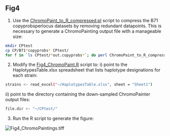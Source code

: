 ## Fig4
1. Use the [ChromoPaint_to_R_compressed.pl](/Fig4/ChromoPaint_to_R_compressed.pl) script to compress the B71 copyprobsperlocus datasets by removing redundant datapoints. This is necessary to generate a ChromoPainting output file with a manageable size:
```bash
mkdir CPtest
cp CP/B71*copyprobs* CPtest/
for f in `ls CPtest/*out.copyprobs*`; do perl ChromoPaint_to_R_compressed.pl $f; done
```
2. Modify the [Fig4_ChromoPaint.R](/Fig4/Fig4_ChromoPaint.R) script to:
i) point to the HaplotypesTable.xlsx spreadsheet that lists haplotype designations for each strain:
```bash
strains <- read_excel("~/HaplotypesTable.xlsx", sheet = "Sheet1")
```
ii) point to the directory containing the down-sampled ChromoPainter output files:
```bash
file.dir <- "~/CPtest/"
```
3. Run the R script to generate the figure:

![Fig4_ChromoPaintings.tiff](/Fig4/Fig4_ChromoPaintings.tiff)
